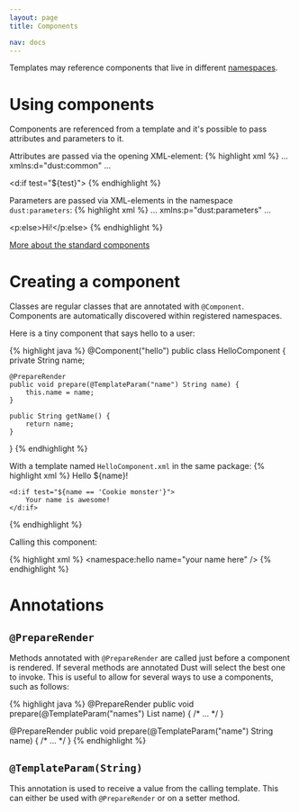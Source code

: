 ```yaml
---
layout: page
title: Components

nav: docs
---
```


Templates may reference components that live in different <a href="{{ site.baseurl }}/docs/namespaces/">namespaces</a>. 

# Using components

Components are referenced from a template and it's possible to pass attributes and parameters to it.

Attributes are passed via the opening XML-element:
{% highlight xml %}
... xmlns:d="dust:common" ...

<d:if test="${test}">
{% endhighlight %}

Parameters are passed via XML-elements in the namespace `dust:parameters`:
{% highlight xml %}
... xmlns:p="dust:parameters" ...

<p:else>Hi!</p:else>
{% endhighlight %}

<a href="{{ site.baseurl }}/docs/namespaces/common/#components" class="btn btn-lg btn-outline">More about the standard components</a>

# Creating a component

Classes are regular classes that are annotated with `@Component`. Components are automatically discovered within registered namespaces.

Here is a tiny component that says hello to a user:

{% highlight java %}
@Component("hello")
public class HelloComponent {
	private String name;

	@PrepareRender
	public void prepare(@TemplateParam("name") String name) {
		this.name = name;
	}

	public String getName() {
		return name;
	}
}
{% endhighlight %}

With a template named `HelloComponent.xml` in the same package:
{% highlight xml %}
<span xmlns:d="dust:common">
	Hello ${name}!

	<d:if test="${name == 'Cookie monster'}">
		Your name is awesome!
	</d:if>
</span>
{% endhighlight %}

Calling this component:

{% highlight xml %}
<namespace:hello name="your name here" />
{% endhighlight %}

# Annotations

## `@PrepareRender`

Methods annotated with `@PrepareRender` are called just before a component is rendered. If several methods are annotated Dust will select the best one to invoke. This is useful to allow for several ways to use a components, such as follows:

{% highlight java %}
@PrepareRender
public void prepare(@TemplateParam("names") List<String> name) { /* ... */ }

@PrepareRender
public void prepare(@TemplateParam("name") String name) { /* ... */ }
{% endhighlight %}

## `@TemplateParam(String)`

This annotation is used to receive a value from the calling template. This can either be used with `@PrepareRender` or on a setter method.
